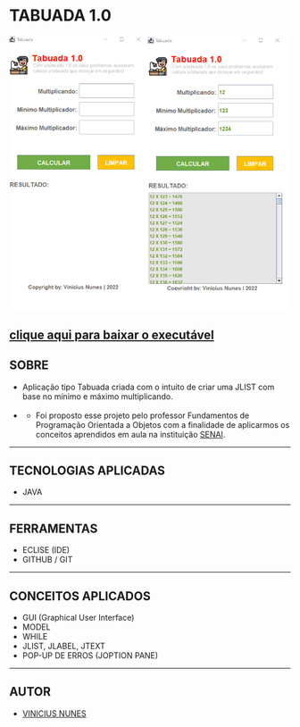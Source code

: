 # <strong>TABUADA 1.0</strong>

![](./TabuadaImagem.png)

## [clique aqui para baixar o executável](https://github.com/VINICIUSNUNES137/TabuadaJava/raw/main/executavel/TabuadaVinicius.jar)

## <strong>SOBRE</strong>

- Aplicação tipo Tabuada criada com o intuito de criar uma JLIST com base no mínimo e máximo multiplicando.
  <br><br>
- - Foi proposto esse projeto pelo professor Fundamentos de Programação Orientada a Objetos com a finalidade de aplicarmos os conceitos aprendidos em aula na instituição [SENAI](https://jandira.sp.senai.br/).

---

## <strong>TECNOLOGIAS APLICADAS</strong>

- JAVA

---

## <strong>FERRAMENTAS</strong>

- ECLISE (IDE)
- GITHUB / GIT

---

## <strong>CONCEITOS APLICADOS</strong>

- GUI (Graphical User Interface)
- MODEL
- WHILE
- JLIST, JLABEL, JTEXT
- POP-UP DE ERROS (JOPTION PANE)

---

## <strong>AUTOR</strong>

- [VINICIUS NUNES](https://github.com/VINICIUSNUNES137)
